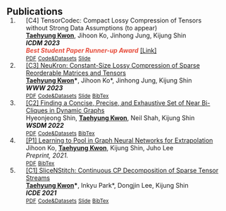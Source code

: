 <h2 id="publications" style="margin: 2px 0px -15px;">Publications</h2>

<div class="publications">
<ol class="bibliography">

<li>
<div class="pub-row">
  <div class="col-sm-9" style="position: relative;padding-right: 15px;padding-left: 20px;">
    <div class="title">[C4] TensorCodec: Compact Lossy Compression of Tensors without Strong Data Assumptions (to appear)</div>
    <div class="author"> <strong><ins>Taehyung Kwon</ins></strong>, Jihoon Ko, Jinhong Jung, Kijung Shin</div>
    <div class="periodical"><em><strong>ICDM 2023</strong></em></div>    
    <strong><i style="color:#e74d3c">Best Student Paper Runner-up Award</i></strong> <a href="https://icdm.zhonghuapu.com/Awards/BestPapers.shtml"> [Link] </a>
    <div class="links">
      <a href="https://browse.arxiv.org/pdf/2309.10310.pdf" class="btn btn-sm z-depth-0" role="button" target="_blank" style="font-size:12px;">PDF</a>      
      <a href="https://github.com/kbrother/TensorCodec" class="btn btn-sm z-depth-0" role="button" target="_blank" style="font-size:12px;">Code&Datasets</a>      
      <a href="https://kbrother.github.io/assets/ICDM23_TensorCodec.pdf" class="btn btn-sm z-depth-0" role="button" target="_blank" style="font-size:12px;">Slide</a>
    </div>    
  </div>
</div>
</li>

<li>
<div class="pub-row">
  <div class="col-sm-9" style="position: relative;padding-right: 15px;padding-left: 20px;">
    <div class="title"><a href="https://dl.acm.org/doi/pdf/10.1145/3543507.3583226"> [C3] NeuKron: Constant-Size Lossy Compression of Sparse
Reorderable Matrices and Tensors</a></div>
    <div class="author"> <strong><ins>Taehyung Kwon</ins>*</strong>, Jihoon Ko*, Jinhong Jung, Kijung Shin</div>
    <div class="periodical"><em><strong>WWW 2023</strong></em></div>
    <div class="links">
      <a href="https://dl.acm.org/doi/pdf/10.1145/3543507.3583226" class="btn btn-sm z-depth-0" role="button" target="_blank" style="font-size:12px;">PDF</a>
      <a href="https://github.com/kbrother/NeuKron" class="btn btn-sm z-depth-0" role="button" target="_blank" style="font-size:12px;">Code&Datasets</a>
      <a href="https://kbrother.github.io/assets/NeuKron_WWW23.pdf" class="btn btn-sm z-depth-0" role="button" target="_blank" style="font-size:12px;">Slide</a>
      <a href="https://dblp.org/rec/conf/www/KwonKJS23.html?view=bibtex" class="btn btn-sm z-depth-0" role="button" target="_blank" style="font-size:12px;">BibTex</a>    
    </div>
  </div>
</div>
</li>
  
<li>
<div class="pub-row">
  <div class="col-sm-9" style="position: relative;padding-right: 15px;padding-left: 20px;">
    <div class="title"><a href="https://dl.acm.org/doi/pdf/10.1145/3488560.3498390">[C2] Finding a Concise, Precise, and Exhaustive Set of Near
Bi-Cliques in Dynamic Graphs</a></div>
    <div class="author"> Hyeonjeong Shin, <strong><ins>Taehyung Kwon</ins></strong>, Neil Shah, Kijung Shin</div>
    <div class="periodical"><em><strong>WSDM 2022</strong></em></div>
    <div class="links">
      <a href="https://dl.acm.org/doi/pdf/10.1145/3488560.3498390" class="btn btn-sm z-depth-0" role="button" target="_blank" style="font-size:12px;">PDF</a>
      <a href="https://github.com/hyeonjeong1/cutnpeel" class="btn btn-sm z-depth-0" role="button" target="_blank" style="font-size:12px;">Code&Datasets</a>
      <a href="https://dblp.org/rec/conf/wsdm/ShinKSS22.html?view=bibtex" class="btn btn-sm z-depth-0" role="button" target="_blank" style="font-size:12px;">BibTex</a>    
    </div>
  </div>
</div>
</li>

<li>
<div class="pub-row">
  <div class="col-sm-9" style="position: relative;padding-right: 15px;padding-left: 20px;">
    <div class="title"><a href="https://arxiv.org/pdf/2106.06210.pdf">[P1] Learning to Pool in Graph Neural Networks for Extrapolation</a></div>
    <div class="author"> Jihoon Ko, <strong><ins>Taehyung Kwon</ins></strong>, Kijung Shin, Juho Lee</div>
    <div class="periodical"><em>Preprint, 2021.</em></div>
    <div class="links">
      <a href="https://arxiv.org/pdf/2106.06210.pdf" class="btn btn-sm z-depth-0" role="button" target="_blank" style="font-size:12px;">PDF</a>
      <a href="https://dblp.org/rec/journals/corr/abs-2106-06210.html?view=bibtex" class="btn btn-sm z-depth-0" role="button" target="_blank" style="font-size:12px;">BibTex</a>    
    </div>
  </div>
</div>
</li>

<li>
<div class="pub-row">
  <!--
  <div class="col-sm-3 abbr" style="position: relative;padding-right: 15px;padding-left: 15px;">
    <img src="assets/img/teaser_example.png" class="teaser img-fluid z-depth-1">
    <abbr class="badge">CVPR</abbr>
  </div>
  -->
  
  <div class="col-sm-9" style="position: relative;padding-right: 15px;padding-left: 20px;">
    <div class="title"><a href="https://ieeexplore.ieee.org/stamp/stamp.jsp?arnumber=9458693">[C1] SliceNStitch: Continuous CP Decomposition of
Sparse Tensor Streams</a></div>
    <div class="author"><strong><ins>Taehyung Kwon</ins>*</strong>, Inkyu Park*, Dongjin Lee, Kijung Shin</div>
    <div class="periodical"><em><strong>ICDE 2021</strong></em></div>
    <div class="links">
      <a href="https://ieeexplore.ieee.org/stamp/stamp.jsp?arnumber=9458693" class="btn btn-sm z-depth-0" role="button" target="_blank" style="font-size:12px;">PDF</a>
      <a href="https://github.com/DMLab-Tensor/SliceNStitch" class="btn btn-sm z-depth-0" role="button" target="_blank" style="font-size:12px;">Code&Datasets</a>
      <a href="https://kbrother.github.io/assets/SliceNStitch_ICDE21.pdf" class="btn btn-sm z-depth-0" role="button" target="_blank" style="font-size:12px;">Slide</a>
      <!-- <a href="https://class-il.mpi-inf.mpg.de/mnemonics/" class="btn btn-sm z-depth-0" role="button" target="_blank" style="font-size:12px;">Project Page</a>  -->
      <a href="https://dblp.org/rec/conf/icde/Kwon0LS21.html?view=bibtex" class="btn btn-sm z-depth-0" role="button" target="_blank" style="font-size:12px;">BibTex</a>
      <!-- <strong><i style="color:#e74d3c">Oral Presentation</i></strong> -->      
    </div>
  </div>
</div>
</li>
<br>

</ol>
</div>
